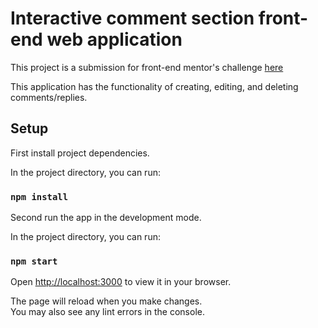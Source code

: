 # Interactive comment section front-end web application

This project is a submission for front-end mentor's challenge [here](https://www.frontendmentor.io/challenges/interactive-comments-section-iG1RugEG9)

This application has the functionality of creating, editing, and deleting comments/replies.

## Setup

First install project dependencies.

In the project directory, you can run:

### `npm install`

Second run the app in the development mode.

In the project directory, you can run:

### `npm start`

Open [http://localhost:3000](http://localhost:3000) to view it in your browser.

The page will reload when you make changes.\
You may also see any lint errors in the console.
